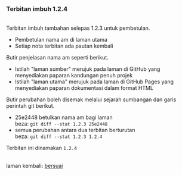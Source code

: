 ---
---

### Terbitan imbuh 1.2.4

&nbsp;  
Terbitan imbuh tambahan selepas 1.2.3 untuk pembetulan.

- Pembetulan nama am di laman utama
- Setiap nota terbitan ada pautan kembali

Butir penjelasan nama am seperti berikut.

- Istilah "laman sumber" merujuk pada laman di GitHub yang
menyediakan paparan kandungan penuh projek
- Istilah "laman utama" merujuk pada laman di GitHub Pages
yang menyediakan paparan dokumentasi dalam format HTML

Butir perubahan boleh disemak melalui sejarah sumbangan
dan garis perintah git berikut.

- 25e2448 betulkan nama am bagi laman  
beza: `git diff --stat 1.2.3 25e2448`
- semua perubahan antara dua terbitan berturutan  
beza: `git diff --stat 1.2.3 1.2.4`

Terbitan ini dinamakan `1.2.4`

&nbsp;  
laman kembali: [bersuai][0]

  [0]: ../bersuai.md
